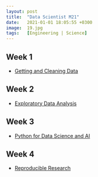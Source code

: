 ```yaml
---
layout: post
title:  "Data Scientist M21"
date:   2021-01-01 18:05:55 +0300
image:  19.jpg
tags:   [Engineering | Science]
---
```

## Week 1
- [Getting and Cleaning Data](https://www.coursera.org/learn/data-cleaning?specialization=data-science-foundations-r)

## Week 2
- [Exploratory Data Analysis](https://www.coursera.org/learn/exploratory-data-analysis?specialization=data-science-foundations-r)

## Week 3
- [Python for Data Science and AI](https://www.coursera.org/learn/python-for-applied-data-science-ai)

## Week 4
- [Reproducible Research](https://www.coursera.org/learn/reproducible-research)

[jekyll-docs]: https://jekyllrb.com/docs/home
[jekyll-gh]:   https://github.com/jekyll/jekyll
[jekyll-talk]: https://talk.jekyllrb.com/
